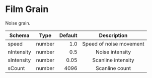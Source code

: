 Film Grain
========

Noise grain.


| Schema        | Type           | Default  | Description  |
| ------------- |:-------------:| -----:| :---: |
| speed      | number | 1.0 | Speed of noise movement  |
| nIntensity      | number      |   0.5 | Noise intensity |
| sIntensity | number   |  0.05 | Scanline intensity |
| sCount | number | 4096 | Scanline count |

